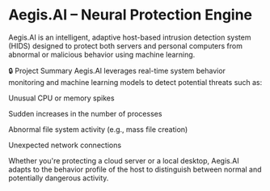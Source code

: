 # Aegis.AI – Neural Protection Engine


Aegis.AI is an intelligent, adaptive host-based intrusion detection system (HIDS) designed to protect both servers and personal computers from abnormal or malicious behavior using machine learning.

🔒 Project Summary
Aegis.AI leverages real-time system behavior monitoring and machine learning models to detect potential threats such as:

Unusual CPU or memory spikes

Sudden increases in the number of processes

Abnormal file system activity (e.g., mass file creation)

Unexpected network connections

Whether you're protecting a cloud server or a local desktop, Aegis.AI adapts to the behavior profile of the host to distinguish between normal and potentially dangerous activity.
